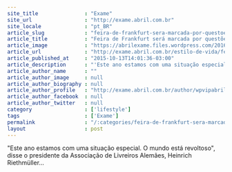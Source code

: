 ```yaml
---
site_title               : "Exame"
site_url                 : "http://exame.abril.com.br"
site_locale              : "pt_BR"
article_slug             : "feira-de-frankfurt-sera-marcada-por-questoes-politicas"
article_title            : "Feira de Frankfurt será marcada por questões políticas"
article_image            : "https://abrilexame.files.wordpress.com/2016/09/size_960_16_9_mulher-lendo3.jpg?quality=70&strip=all&w=960"
article_url              : "http://exame.abril.com.br/estilo-de-vida/feira-de-frankfurt-sera-marcada-por-questoes-politicas/"
article_published_at     : "2015-10-13T14:01:36-03:00"
article_description      : "'Este ano estamos com uma situação especial. O mundo está revoltoso', disse o presidente da Associação de Livreiros Alemães, Heinrich Riethmüller..."
article_author_name      : ""
article_author_image     : null
article_author_biography : null
article_author_profile   : "http://exame.abril.com.br/author/wpvipabril/"
article_author_facebook  : null
article_author_twitter   : null
category                 : ['lifestyle']
tags                     : ['Exame']
permalink                : "/:categories/feira-de-frankfurt-sera-marcada-por-questoes-politicas/"
layout                   : post
---
```


"Este ano estamos com uma situação especial. O mundo está revoltoso", disse o presidente da Associação de Livreiros Alemães, Heinrich Riethmüller...
